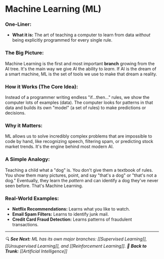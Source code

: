 # Machine Learning (ML)

### One-Liner:
*   **What it is:** The art of teaching a computer to learn from data *without* being explicitly programmed for every single rule.

### The Big Picture:
Machine Learning is the first and most important **branch** growing from the AI tree. It's the main way we give AI the ability to *learn*. If AI is the dream of a smart machine, ML is the set of tools we use to make that dream a reality.

### How it Works (The Core Idea):
Instead of a programmer writing endless "if...then..." rules, we show the computer lots of examples (data). The computer looks for patterns in that data and builds its own "model" (a set of rules) to make predictions or decisions.

### Why it Matters:
ML allows us to solve incredibly complex problems that are impossible to code by hand, like recognizing speech, filtering spam, or predicting stock market trends. It's the engine behind most modern AI.

### A Simple Analogy:
Teaching a child what a "dog" is. You don't give them a textbook of rules. You show them many pictures, point, and say "that's a dog" or "that's not a dog." Eventually, they learn the *pattern* and can identify a dog they've never seen before. That's Machine Learning.

### Real-World Examples:
*   **Netflix Recommendations:** Learns what you like to watch.
*   **Email Spam Filters:** Learns to identify junk mail.
*   **Credit Card Fraud Detection:** Learns patterns of fraudulent transactions.

---
*🔍 **See Next:** ML has its own major branches: [[Supervised Learning]], [[Unsupervised Learning]], and [[Reinforcement Learning]].*
*🌳 **Back to Trunk:** [[Artificial Intelligence]]*
